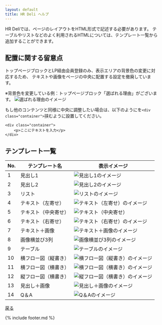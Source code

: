 ```yaml
---
layout: default
title: HR Deli ヘルプ
---
```


HR Deliでは、ページのレイアウトをHTML形式で記述する必要があります。
テーブルやリストなどのよく利用されるHTMLについては、テンプレート一覧から追加することができます。

## 配置に関する留意点
トップページブロックとLP経由会員登録のみ、表示エリアの背景色の変更に対応するため、
テキストや画像をページの中央に配置する設定を撤廃しています。

※背景色を変更している例：トップページブロック「選ばれる理由」がございます。
![選ばれる理由のイメージ](https://e2info.github.io/hrdeli-docs/manual/img/cms_01.png)

もし他のコンテンツと同様に中央に調整したい場合は、以下のようにを```<div class="container">```挟むように設置してください。

```
<div class="container">
    <p>ここにテキストを入力</p>
</div>
```

## テンプレート一覧

No. | テンプレート名 | 表示イメージ
------------- | ------------- | ------------- |  
1 | 見出し1 | ![見出し1のイメージ](https://e2info.github.io/hrdeli-docs/manual/img/template_01.png)
2 | 見出し2 | ![見出し2のイメージ](https://e2info.github.io/hrdeli-docs/manual/img/template_02.png)
3 | リスト | ![リストのイメージ](https://e2info.github.io/hrdeli-docs/manual/img/template_03.png)
4 | テキスト（左寄せ） | ![テキスト（左寄せ）のイメージ](https://e2info.github.io/hrdeli-docs/manual/img/template_04.png)
5 | テキスト（中央寄せ） | ![テキスト（中央寄せ）](https://e2info.github.io/hrdeli-docs/manual/img/template_05.png)
6 | テキスト（右寄せ） | ![テキスト（右寄せ）のイメージ](https://e2info.github.io/hrdeli-docs/manual/img/template_06.png)
7 | テキスト＋画像 | ![テキスト＋画像のイメージ](https://e2info.github.io/hrdeli-docs/manual/img/template_07.png)
8 | 画像横並び3列 | ![画像横並び3列のイメージ](https://e2info.github.io/hrdeli-docs/manual/img/template_08.png)
9 | テーブル | ![テーブルのイメージ](https://e2info.github.io/hrdeli-docs/manual/img/template_09.png)
10 | 横フロー図（縦書き） | ![横フロー図（縦書き）のイメージ](https://e2info.github.io/hrdeli-docs/manual/img/template_10.png)
11 | 横フロー図（横書き） | ![横フロー図（横書き）のイメージ](https://e2info.github.io/hrdeli-docs/manual/img/template_11.png)
12 | 縦フロー図（横書き） | ![縦フロー図（横書き）のイメージ](https://e2info.github.io/hrdeli-docs/manual/img/template_12.png)
13 | 見出し＋画像 | ![見出し＋画像のイメージ](https://e2info.github.io/hrdeli-docs/manual/img/template_13.png)
14 | Q＆A | ![Q＆Aのイメージ](https://e2info.github.io/hrdeli-docs/manual/img/template_14.png)


[戻る](https://e2info.github.io/hrdeli-docs/)


{% include footer.md %}
